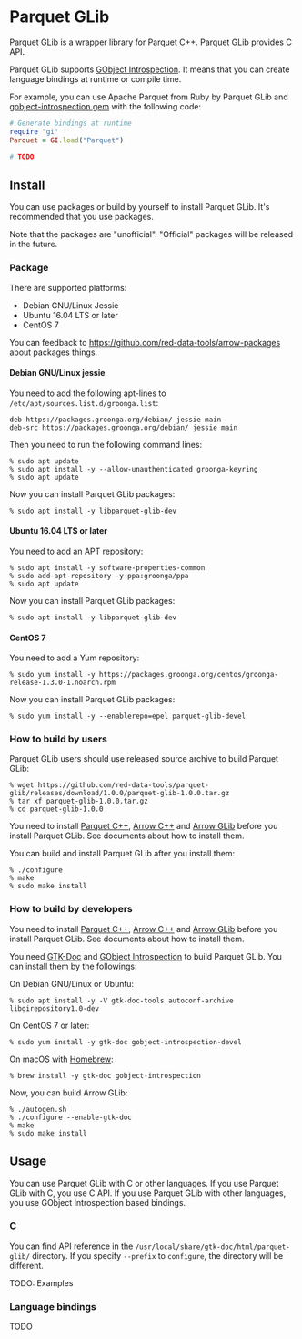<!---
  Licensed under the Apache License, Version 2.0 (the "License");
  you may not use this file except in compliance with the License.
  You may obtain a copy of the License at

      http://www.apache.org/licenses/LICENSE-2.0

  Unless required by applicable law or agreed to in writing, software
  distributed under the License is distributed on an "AS IS" BASIS,
  WITHOUT WARRANTIES OR CONDITIONS OF ANY KIND, either express or implied.
  See the License for the specific language governing permissions and
  limitations under the License.
-->

# Parquet GLib

Parquet GLib is a wrapper library for Parquet C++. Parquet GLib
provides C API.

Parquet GLib supports
[GObject Introspection](https://wiki.gnome.org/Projects/GObjectIntrospection).
It means that you can create language bindings at runtime or compile
time.

For example, you can use Apache Parquet from Ruby by Parquet GLib and
[gobject-introspection gem](https://rubygems.org/gems/gobject-introspection)
with the following code:

```ruby
# Generate bindings at runtime
require "gi"
Parquet = GI.load("Parquet")

# TODO
```

## Install

You can use packages or build by yourself to install Parquet GLib. It's
recommended that you use packages.

Note that the packages are "unofficial". "Official" packages will be
released in the future.

### Package

There are supported platforms:

  * Debian GNU/Linux Jessie
  * Ubuntu 16.04 LTS or later
  * CentOS 7

You can feedback to https://github.com/red-data-tools/arrow-packages
about packages things.

#### Debian GNU/Linux jessie

You need to add the following apt-lines to
`/etc/apt/sources.list.d/groonga.list`:

```text
deb https://packages.groonga.org/debian/ jessie main
deb-src https://packages.groonga.org/debian/ jessie main
```

Then you need to run the following command lines:

```text
% sudo apt update
% sudo apt install -y --allow-unauthenticated groonga-keyring
% sudo apt update
```

Now you can install Parquet GLib packages:

```text
% sudo apt install -y libparquet-glib-dev
```

#### Ubuntu 16.04 LTS or later

You need to add an APT repository:

```text
% sudo apt install -y software-properties-common
% sudo add-apt-repository -y ppa:groonga/ppa
% sudo apt update
```

Now you can install Parquet GLib packages:

```text
% sudo apt install -y libparquet-glib-dev
```

#### CentOS 7

You need to add a Yum repository:

```text
% sudo yum install -y https://packages.groonga.org/centos/groonga-release-1.3.0-1.noarch.rpm
```

Now you can install Parquet GLib packages:

```text
% sudo yum install -y --enablerepo=epel parquet-glib-devel
```

### How to build by users

Parquet GLib users should use released source archive to build Parquet
GLib:

```text
% wget https://github.com/red-data-tools/parquet-glib/releases/download/1.0.0/parquet-glib-1.0.0.tar.gz
% tar xf parquet-glib-1.0.0.tar.gz
% cd parquet-glib-1.0.0
```

You need to install
[Parquet C++](https://github.com/apache/parquet-cpp),
[Arrow C++](https://github.com/apache/arrow/tree/master/cpp) and
[Arrow GLib](https://github.com/apache/arrow/tree/master/c_glib)
before you install Parquet GLib. See documents about how to install
them.

You can build and install Parquet GLib after you install them:

```text
% ./configure
% make
% sudo make install
```

### How to build by developers


You need to install
[Parquet C++](https://github.com/apache/parquet-cpp),
[Arrow C++](https://github.com/apache/arrow/tree/master/cpp) and
[Arrow GLib](https://github.com/apache/arrow/tree/master/c_glib)
before you install Parquet GLib. See documents about how to install
them.

You need [GTK-Doc](https://www.gtk.org/gtk-doc/) and
[GObject Introspection](https://wiki.gnome.org/Projects/GObjectIntrospection)
to build Parquet GLib. You can install them by the followings:

On Debian GNU/Linux or Ubuntu:

```text
% sudo apt install -y -V gtk-doc-tools autoconf-archive libgirepository1.0-dev
```

On CentOS 7 or later:

```text
% sudo yum install -y gtk-doc gobject-introspection-devel
```

On macOS with [Homebrew](https://brew.sh/):

```text
% brew install -y gtk-doc gobject-introspection
```

Now, you can build Arrow GLib:

```text
% ./autogen.sh
% ./configure --enable-gtk-doc
% make
% sudo make install
```

## Usage

You can use Parquet GLib with C or other languages. If you use Parquet
GLib with C, you use C API. If you use Parquet GLib with other
languages, you use GObject Introspection based bindings.

### C

You can find API reference in the
`/usr/local/share/gtk-doc/html/parquet-glib/` directory. If you
specify `--prefix` to `configure`, the directory will be different.

TODO: Examples

### Language bindings

TODO
